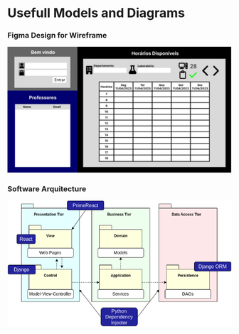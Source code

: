 # Usefull Models and Diagrams

### Figma Design for Wireframe

![homepage](HomePage.jpeg)

### Software Arquitecture

![arquitetura](Arquitetura.png)
